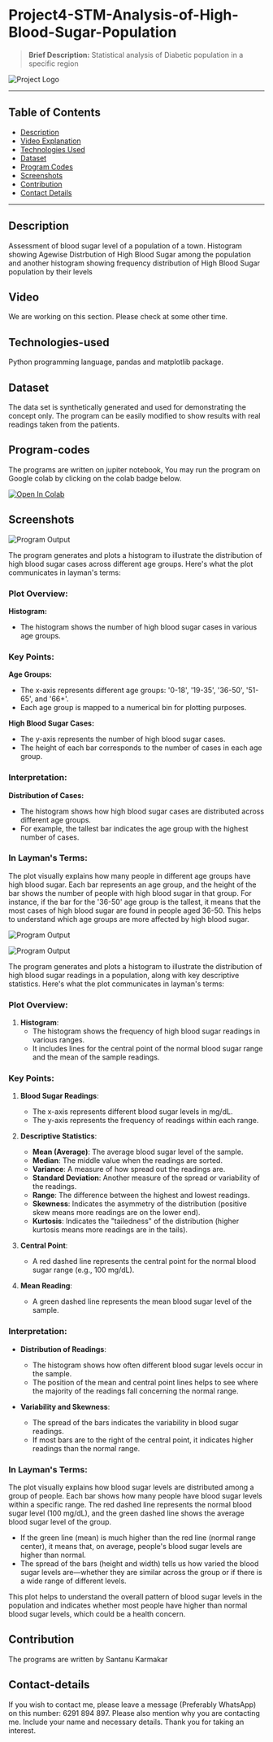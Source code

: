 # Project4-STM-Analysis-of-High-Blood-Sugar-Population
> **Brief Description:** Statistical analysis of Diabetic population in a specific region

![Project Logo](STMProjects.png)

---

## Table of Contents

- [Description](#description)
- [Video Explanation](#video)
- [Technologies Used](#technologies-used)
- [Dataset](#dataset)
- [Program Codes ](#program-codes)
- [Screenshots](#screenshots)
- [Contribution](#contributipn)
- [Contact Details](#contact-details)

---

## Description

Assessment of blood sugar level of a population of a town. Histogram showing Agewise Distrbution of High Blood Sugar among the population and another histogram showing frequency distribution of High Blood Sugar population by their levels

## Video
<!--
[![Watch the video](https://img.youtube.com/vi/tbd/hqdefault.jpg)](https://www.youtube.com/watch?v=tbd) 
-->

We are working on this section. Please check at some other time.

## Technologies-used

Python programming language, pandas and matplotlib package.

## Dataset

The data set is synthetically generated and used for demonstrating the concept only. The program can be easily modified to show results with real readings taken from the patients.

## Program-codes

The programs are written on jupiter notebook, You may run the program on Google colab by clicking on the colab badge below.

[![Open In Colab](https://colab.research.google.com/assets/colab-badge.svg)](https://colab.research.google.com/github/fromsantanu/Project4-STM-Analysis-of-High-Blood-Sugar-Population/blob/main/Project4-STM-Analysis-of-High-Blood-Sugar-Population.ipynb)

## Screenshots

![Program Output](output1.png)

The program generates and plots a histogram to illustrate the distribution of high blood sugar cases across different age groups. Here's what the plot communicates in layman's terms:

### Plot Overview:
**Histogram:**
- The histogram shows the number of high blood sugar cases in various age groups.

### Key Points:
**Age Groups:**
- The x-axis represents different age groups: '0-18', '19-35', '36-50', '51-65', and '66+'.
- Each age group is mapped to a numerical bin for plotting purposes.

**High Blood Sugar Cases:**
- The y-axis represents the number of high blood sugar cases.
- The height of each bar corresponds to the number of cases in each age group.

### Interpretation:
**Distribution of Cases:**
- The histogram shows how high blood sugar cases are distributed across different age groups.
- For example, the tallest bar indicates the age group with the highest number of cases.

### In Layman's Terms:
The plot visually explains how many people in different age groups have high blood sugar. Each bar represents an age group, and the height of the bar shows the number of people with high blood sugar in that group. For instance, if the bar for the '36-50' age group is the tallest, it means that the most cases of high blood sugar are found in people aged 36-50. This helps to understand which age groups are more affected by high blood sugar.


![Program Output](output.png)

![Program Output](output2.png)

The program generates and plots a histogram to illustrate the distribution of high blood sugar readings in a population, along with key descriptive statistics. Here's what the plot communicates in layman's terms:

### Plot Overview:
1. **Histogram**:
   - The histogram shows the frequency of high blood sugar readings in various ranges.
   - It includes lines for the central point of the normal blood sugar range and the mean of the sample readings.

### Key Points:
1. **Blood Sugar Readings**:
   - The x-axis represents different blood sugar levels in mg/dL.
   - The y-axis represents the frequency of readings within each range.

2. **Descriptive Statistics**:
   - **Mean (Average)**: The average blood sugar level of the sample.
   - **Median**: The middle value when the readings are sorted.
   - **Variance**: A measure of how spread out the readings are.
   - **Standard Deviation**: Another measure of the spread or variability of the readings.
   - **Range**: The difference between the highest and lowest readings.
   - **Skewness**: Indicates the asymmetry of the distribution (positive skew means more readings are on the lower end).
   - **Kurtosis**: Indicates the "tailedness" of the distribution (higher kurtosis means more readings are in the tails).

3. **Central Point**:
   - A red dashed line represents the central point for the normal blood sugar range (e.g., 100 mg/dL).

4. **Mean Reading**:
   - A green dashed line represents the mean blood sugar level of the sample.

### Interpretation:
- **Distribution of Readings**:
  - The histogram shows how often different blood sugar levels occur in the sample.
  - The position of the mean and central point lines helps to see where the majority of the readings fall concerning the normal range.

- **Variability and Skewness**:
  - The spread of the bars indicates the variability in blood sugar readings.
  - If most bars are to the right of the central point, it indicates higher readings than the normal range.

### In Layman's Terms:
The plot visually explains how blood sugar levels are distributed among a group of people. Each bar shows how many people have blood sugar levels within a specific range. The red dashed line represents the normal blood sugar level (100 mg/dL), and the green dashed line shows the average blood sugar level of the group.

- If the green line (mean) is much higher than the red line (normal range center), it means that, on average, people's blood sugar levels are higher than normal.
- The spread of the bars (height and width) tells us how varied the blood sugar levels are—whether they are similar across the group or if there is a wide range of different levels.

This plot helps to understand the overall pattern of blood sugar levels in the population and indicates whether most people have higher than normal blood sugar levels, which could be a health concern.


## Contribution

The programs are written by Santanu Karmakar

## Contact-details

If you wish to contact me, please leave a message (Preferably WhatsApp) on this number: 6291 894 897.
Please also mention why you are contacting me. Include your name and necessary details.
Thank you for taking an interest.
